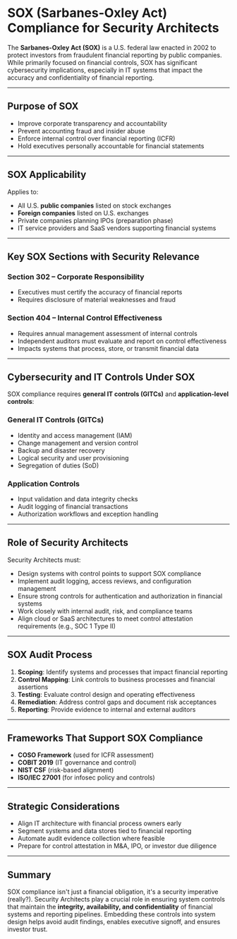 # SOX (Sarbanes-Oxley Act) Compliance for Security Architects

The **Sarbanes-Oxley Act (SOX)** is a U.S. federal law enacted in 2002 to protect investors from fraudulent financial reporting by public companies. While primarily focused on financial controls, SOX has significant cybersecurity implications, especially in IT systems that impact the accuracy and confidentiality of financial reporting.

---

## Purpose of SOX

- Improve corporate transparency and accountability
- Prevent accounting fraud and insider abuse
- Enforce internal control over financial reporting (ICFR)
- Hold executives personally accountable for financial statements

---

## SOX Applicability

Applies to:
- All U.S. **public companies** listed on stock exchanges
- **Foreign companies** listed on U.S. exchanges
- Private companies planning IPOs (preparation phase)
- IT service providers and SaaS vendors supporting financial systems

---

## Key SOX Sections with Security Relevance

### Section 302 – Corporate Responsibility
- Executives must certify the accuracy of financial reports
- Requires disclosure of material weaknesses and fraud

### Section 404 – Internal Control Effectiveness
- Requires annual management assessment of internal controls
- Independent auditors must evaluate and report on control effectiveness
- Impacts systems that process, store, or transmit financial data

---

## Cybersecurity and IT Controls Under SOX

SOX compliance requires **general IT controls (GITCs)** and **application-level controls**:

### General IT Controls (GITCs)
- Identity and access management (IAM)
- Change management and version control
- Backup and disaster recovery
- Logical security and user provisioning
- Segregation of duties (SoD)

### Application Controls
- Input validation and data integrity checks
- Audit logging of financial transactions
- Authorization workflows and exception handling

---

## Role of Security Architects

Security Architects must:
- Design systems with control points to support SOX compliance
- Implement audit logging, access reviews, and configuration management
- Ensure strong controls for authentication and authorization in financial systems
- Work closely with internal audit, risk, and compliance teams
- Align cloud or SaaS architectures to meet control attestation requirements (e.g., SOC 1 Type II)

---

## SOX Audit Process

1. **Scoping**: Identify systems and processes that impact financial reporting
2. **Control Mapping**: Link controls to business processes and financial assertions
3. **Testing**: Evaluate control design and operating effectiveness
4. **Remediation**: Address control gaps and document risk acceptances
5. **Reporting**: Provide evidence to internal and external auditors

---

## Frameworks That Support SOX Compliance

- **COSO Framework** (used for ICFR assessment)
- **COBIT 2019** (IT governance and control)
- **NIST CSF** (risk-based alignment)
- **ISO/IEC 27001** (for infosec policy and controls)

---

## Strategic Considerations

- Align IT architecture with financial process owners early
- Segment systems and data stores tied to financial reporting
- Automate audit evidence collection where feasible
- Prepare for control attestation in M&A, IPO, or investor due diligence

---

## Summary

SOX compliance isn't just a financial obligation, it's a security imperative (really?). Security Architects play a crucial role in ensuring system controls that maintain the **integrity, availability, and confidentiality** of financial systems and reporting pipelines. Embedding these controls into system design helps avoid audit findings, enables executive signoff, and ensures investor trust.

